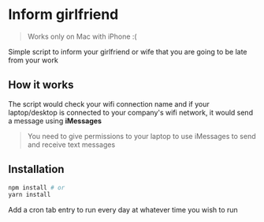 # Inform girlfriend

> Works only on Mac with iPhone :(

Simple script to inform your girlfriend or wife that you are going to be late from your work

## How it works

The script would check your wifi connection name and if your laptop/desktop is connected to your company's wifi network, it would send a message using **iMessages** 

> You need to give permissions to your laptop to use iMessages to send and receive text messages

## Installation

```bash
npm install # or
yarn install
```

Add a cron tab entry to run every day at whatever time you wish to run
